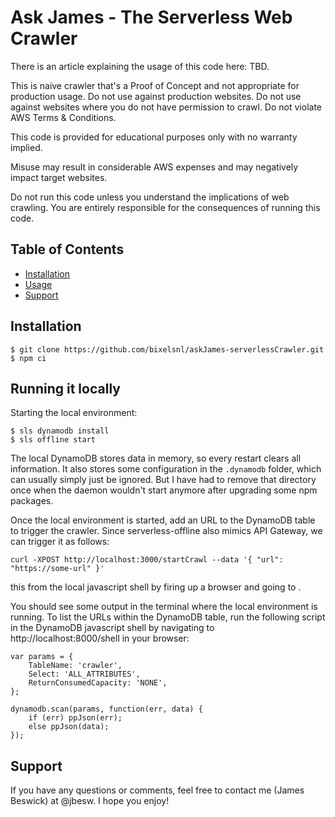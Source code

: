 # Ask James - The Serverless Web Crawler

There is an article explaining the usage of this code here: TBD.

This is naive crawler that's a Proof of Concept and not appropriate for production usage. Do not use against production websites. Do not use against websites where you do not have permission to crawl. Do not violate AWS Terms & Conditions.

This code is provided for educational purposes only with no warranty implied.

Misuse may result in considerable AWS expenses and may negatively impact target websites.

Do not run this code unless you understand the implications of web crawling. You are entirely responsible for the consequences of running this code.

## Table of Contents

- [Installation](#installation)
- [Usage](#usage)
- [Support](#support)

## Installation

```
$ git clone https://github.com/bixelsnl/askJames-serverlessCrawler.git
$ npm ci
```

## Running it locally

Starting the local environment:

```
$ sls dynamodb install
$ sls offline start
```

The local DynamoDB stores data in memory, so every restart clears all information. It also stores some
configuration in the `.dynamodb` folder, which can usually simply just be ignored. But I have had to remove
that directory once when the daemon wouldn't start anymore after upgrading some npm packages.

Once the local environment is started, add an URL to the DynamoDB table to trigger the crawler. Since
serverless-offline also mimics API Gateway, we can trigger it as follows:

```
curl -XPOST http://localhost:3000/startCrawl --data '{ "url": "https://some-url" }'
```


this from the local javascript shell by firing up a browser and going to  .


You should see some output in the terminal where the local environment is running. To list the URLs within
the DynamoDB table, run the following script in the DynamoDB javascript shell by navigating to
http://localhost:8000/shell in your browser:

```
var params = {
    TableName: 'crawler',
    Select: 'ALL_ATTRIBUTES',
    ReturnConsumedCapacity: 'NONE',
};

dynamodb.scan(params, function(err, data) {
    if (err) ppJson(err);
    else ppJson(data);
});
```

## Support

If you have any questions or comments, feel free to contact me (James Beswick) at @jbesw. I hope you enjoy!
